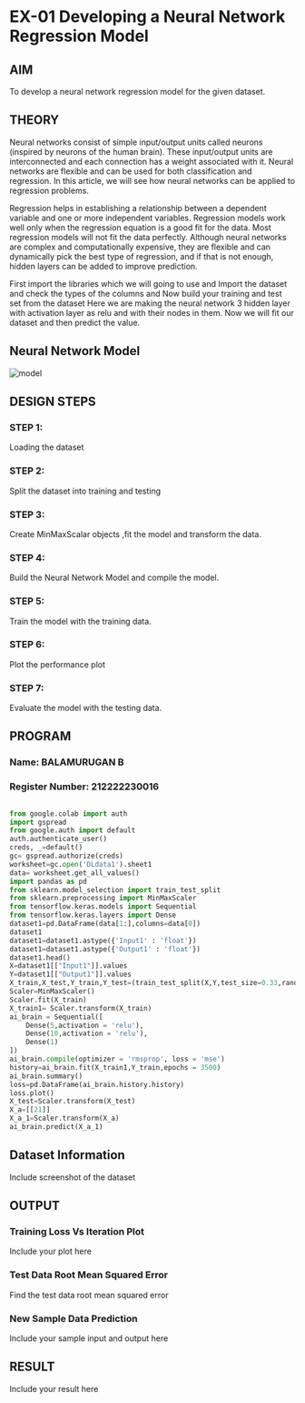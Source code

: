 # EX-01 Developing a Neural Network Regression Model

## AIM

To develop a neural network regression model for the given dataset.

## THEORY

Neural networks consist of simple input/output units called neurons (inspired by neurons of the human brain). These input/output units are interconnected and each connection has a weight associated with it. Neural networks are flexible and can be used for both classification and regression. In this article, we will see how neural networks can be applied to regression problems.

Regression helps in establishing a relationship between a dependent variable and one or more independent variables. Regression models work well only when the regression equation is a good fit for the data. Most regression models will not fit the data perfectly. Although neural networks are complex and computationally expensive, they are flexible and can dynamically pick the best type of regression, and if that is not enough, hidden layers can be added to improve prediction.

First import the libraries which we will going to use and Import the dataset and check the types of the columns and Now build your training and test set from the dataset Here we are making the neural network 3 hidden layer with activation layer as relu and with their nodes in them. Now we will fit our dataset and then predict the value.

## Neural Network Model

![model](https://github.com/BALA291/basic-nn-model/assets/120717501/be73d037-3cdf-4bc2-872e-2afd61033ad5)

## DESIGN STEPS

### STEP 1:

Loading the dataset

### STEP 2:

Split the dataset into training and testing

### STEP 3:

Create MinMaxScalar objects ,fit the model and transform the data.

### STEP 4:

Build the Neural Network Model and compile the model.

### STEP 5:

Train the model with the training data.

### STEP 6:

Plot the performance plot

### STEP 7:

Evaluate the model with the testing data.

## PROGRAM
### Name: BALAMURUGAN B
### Register Number: 212222230016
```python

from google.colab import auth
import gspread
from google.auth import default
auth.authenticate_user()
creds, _=default()
gc= gspread.authorize(creds)
worksheet=gc.open('DLdata1').sheet1
data= worksheet.get_all_values()
import pandas as pd
from sklearn.model_selection import train_test_split
from sklearn.preprocessing import MinMaxScaler
from tensorflow.keras.models import Sequential
from tensorflow.keras.layers import Dense
dataset1=pd.DataFrame(data[1:],columns=data[0])
dataset1
dataset1=dataset1.astype({'Input1' : 'float'})
dataset1=dataset1.astype({'Output1' : 'float'})
dataset1.head()
X=dataset1[["Input1"]].values
Y=dataset1[["Output1"]].values
X_train,X_test,Y_train,Y_test=(train_test_split(X,Y,test_size=0.33,random_state=20))
Scaler=MinMaxScaler()
Scaler.fit(X_train)
X_train1= Scaler.transform(X_train)
ai_brain = Sequential([
    Dense(5,activation = 'relu'),
    Dense(10,activation = 'relu'),
    Dense(1)
])
ai_brain.compile(optimizer = 'rmsprop', loss = 'mse')
history=ai_brain.fit(X_train1,Y_train,epochs = 3500)
ai_brain.summary()
loss=pd.DataFrame(ai_brain.history.history)
loss.plot()
X_test=Scaler.transform(X_test)
X_a=[[21]]
X_a_1=Scaler.transform(X_a)
ai_brain.predict(X_a_1)
```
## Dataset Information

Include screenshot of the dataset

## OUTPUT

### Training Loss Vs Iteration Plot

Include your plot here

### Test Data Root Mean Squared Error

Find the test data root mean squared error

### New Sample Data Prediction

Include your sample input and output here

## RESULT

Include your result here
